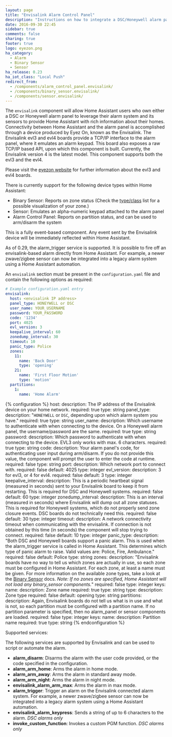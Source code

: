 ```yaml
---
layout: page
title: "Envisalink Alarm Control Panel"
description: "Instructions on how to integrate a DSC/Honeywell alarm panel with Home Assistant using an envisalink evl3/evl4 board."
date: 2016-09-30 22:45
sidebar: true
comments: false
sharing: true
footer: true
logo: eyezon.png
ha_category:
  - Alarm
  - Binary Sensor
  - Sensor
ha_release: 0.23
ha_iot_class: "Local Push"
redirect_from:
  - /components/alarm_control_panel.envisalink/
  - /components/binary_sensor.envisalink/
  - /components/sensor.envisalink/
---
```


The `envisalink` component will allow Home Assistant users who own either a DSC or Honeywell alarm panel to leverage their alarm system and its sensors to provide Home Assistant with rich information about their homes. Connectivity between Home Assistant and the alarm panel is accomplished through a device produced by Eyez On, known as the Envisalink. The Envisalink evl3 and evl4 boards provide a TCP/IP interface to the alarm panel, where it emulates an alarm keypad. This board also exposes a raw TCP/IP based API, upon which this component is built. Currently, the Envisalink version 4 is the latest model. This component supports both the evl3 and the evl4.

Please visit the [eyezon website](http://www.eyezon.com/) for further information about the evl3 and evl4 boards.

There is currently support for the following device types within Home Assistant:

- Binary Sensor: Reports on zone status (Check the [type/class](/components/binary_sensor/) list for a possible visualization of your zone.)
- Sensor: Emulates an alpha-numeric keypad attached to the alarm panel
- Alarm Control Panel: Reports on partition status, and can be used to arm/disarm the system

This is a fully event-based component. Any event sent by the Envisalink device will be immediately reflected within Home Assistant.

As of 0.29, the alarm_trigger service is supported.  It is possible to fire off an envisalink-based alarm directly from Home Assistant.  For example, a newer zwave/zigbee sensor can now be integrated into a legacy alarm system using a Home Assistant automation.

An `envisalink` section must be present in the `configuration.yaml` file and contain the following options as required:

```yaml
# Example configuration.yaml entry
envisalink:
  host: <envisalink IP address>
  panel_type: HONEYWELL or DSC
  user_name: YOUR_USERNAME
  password: YOUR_PASSWORD
  code: '1234'
  port: 4025
  evl_version: 3
  keepalive_interval: 60
  zonedump_interval: 30
  timeout: 10
  panic_type: Police
  zones:
    11:
      name: 'Back Door'
      type: 'opening'
    21:
      name: 'First Floor Motion'
      type: 'motion'
  partitions:
    1:
      name: 'Home Alarm'
```

{% configuration %}
host:
  description: The IP address of the Envisalink device on your home network.
  required: true
  type: string
panel_type:
  description: "`HONEYWELL` or `DSC`, depending upon which alarm system you have."
  required: true
  type: string
user_name:
  description: Which username to authenticate with when connecting to the device. On a Honeywell alarm panel, the username/password are the same.
  required: true
  type: string
password:
  description: Which password to authenticate with when connecting to the device. EVL3 only works with max. 6 characters.
  required: true
  type: string
code:
  description: Your alarm panel's code, for authenticating user input during arm/disarm.  If you do not provide this value, the component will prompt the user to enter the code at runtime.
  required: false
  type: string
port:
  description: Which network port to connect with.
  required: false
  default: 4025
  type: integer
evl_version:
  description: 3 for evl3, or 4 for evl4.
  required: false
  default: 3
  type: integer
keepalive_interval:
  description: This is a periodic heartbeat signal (measured in seconds) sent to your Envisalink board to keep it from restarting. This is required for DSC and Honeywell systems.
  required: false
  default: 60
  type: integer
zonedump_interval:
  description: This is an interval (measured in seconds) where Envisalink will dump out all zone statuses. This is required for Honeywell systems, which do not properly send zone closure events. DSC boards do not technically need this.
  required: false
  default: 30
  type: integer
timeout:
  description: A network connectivity timeout when communicating with the envisalink. If connection is not obtained by this time (in seconds) the component will stop trying to connect.
  required: false
  default: 10
  type: integer
panic_type:
  description: "Both DSC and Honeywell boards support a panic alarm. This is used when the alarm_trigger service is called in Home Assistant. This determines which type of panic alarm to raise. Valid values are: Police, Fire, Ambulance."
  required: false
  default: Police
  type: string
zones:
  description: "Envisalink boards have no way to tell us which zones are actually in use, so each zone must be configured in Home Assistant. For each zone, at least a name must be given. For more information on the available zone types, take a look at the [Binary Sensor](/components/binary_sensor.envisalink/) docs. *Note: If no zones are specified, Home Assistant will not load any binary_sensor components.*"
  required: false
  type: integer
  keys:
    name:
      description: Zone name
      required: true
      type: string
    type:
      description: Zone type
      required: false
      default: opening
      type: string
partitions:
  description: Again, Envisalink boards do not tell us what is in use and what is not, so each partition must be configured with a partition name. If no partition parameter is specified, then no alarm_panel or sensor components are loaded.
  required: false
  type: integer
  keys:
    name:
      description: Partition name
      required: true
      type: string
{% endconfiguration %}

Supported services:

The following services are supported by Envisalink and can be used to script or automate the alarm.

- **alarm_disarm**: Disarms the alarm with the user code provided, or the code specified in the configuration.
- **alarm_arm_home**: Arms the alarm in home mode.
- **alarm_arm_away**: Arms the alarm in standard away mode.
- **alarm_arm_night**: Arms the alarm in night mode.
- **envisalink_alarm_arm_max**: Arms the alarm in max mode.
- **alarm_trigger**: Trigger an alarm on the Envisalink connected alarm system. For example, a newer zwave/zigbee sensor can now be integrated into a legacy alarm system using a Home Assistant automation.
- **envisalink_alarm_keypress**: Sends a string of up to 6 characters to the alarm. *DSC alarms only*
- **invoke_custom_function**: Invokes a custom PGM function. *DSC alarms only*
